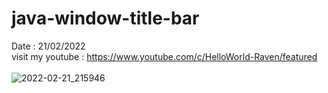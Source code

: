 # java-window-title-bar
Date : 21/02/2022<br/>
visit my youtube : https://www.youtube.com/c/HelloWorld-Raven/featured
<br/><br/>
![2022-02-21_215946](https://user-images.githubusercontent.com/58245926/154987676-a7cc2110-8b7c-41d7-b834-637dc90fc4f0.png)
